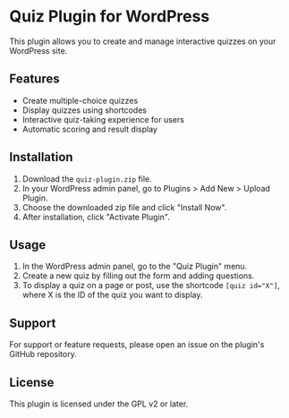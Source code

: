 # Quiz Plugin for WordPress

This plugin allows you to create and manage interactive quizzes on your WordPress site.

## Features

- Create multiple-choice quizzes
- Display quizzes using shortcodes
- Interactive quiz-taking experience for users
- Automatic scoring and result display

## Installation

1. Download the `quiz-plugin.zip` file.
2. In your WordPress admin panel, go to Plugins > Add New > Upload Plugin.
3. Choose the downloaded zip file and click "Install Now".
4. After installation, click "Activate Plugin".

## Usage

1. In the WordPress admin panel, go to the "Quiz Plugin" menu.
2. Create a new quiz by filling out the form and adding questions.
3. To display a quiz on a page or post, use the shortcode `[quiz id="X"]`, where X is the ID of the quiz you want to display.

## Support

For support or feature requests, please open an issue on the plugin's GitHub repository.

## License

This plugin is licensed under the GPL v2 or later.